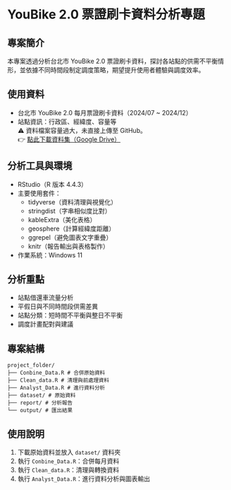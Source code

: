 # YouBike 2.0 票證刷卡資料分析專題

## 專案簡介
本專案透過分析台北市 YouBike 2.0 票證刷卡資料，探討各站點的供需不平衡情形，並依據不同時間段制定調度策略，期望提升使用者體驗與調度效率。

## 使用資料
- 台北市 YouBike 2.0 每月票證刷卡資料（2024/07 ~ 2024/12）
- 站點資訊：行政區、經緯度、容量等  
⚠️ 資料檔案容量過大，未直接上傳至 GitHub。  
👉 [點此下載資料集（Google Drive）](https://drive.google.com/drive/folders/1N4KWnGpvu_o9Pbu9UpOZAAWczYceHu8P?usp=drive_link)

## 分析工具與環境
- RStudio（R 版本 4.4.3）
- 主要使用套件：
  - tidyverse（資料清理與視覺化）
  - stringdist（字串相似度比對）
  - kableExtra（美化表格）
  - geosphere（計算經緯度距離）
  - ggrepel（避免圖表文字重疊）
  - knitr（報告輸出與表格製作）
- 作業系統：Windows 11

## 分析重點
- 站點借還車流量分析
- 平假日與不同時間段供需差異
- 站點分類：短時間不平衡與整日不平衡
- 調度計畫配對與建議

## 專案結構
```plaintext
project_folder/
├── Conbine_Data.R # 合併原始資料
├── Clean_data.R # 清理與前處理資料
├── Analyst_Data.R # 進行資料分析
├── dataset/ # 原始資料
├── report/ # 分析報告
└── output/ # 匯出結果

```
## 使用說明
1. 下載原始資料並放入 `dataset/` 資料夾  
2. 執行 `Conbine_Data.R`：合併每月資料  
3. 執行 `Clean_data.R`：清理與轉換資料  
4. 執行 `Analyst_Data.R`：進行資料分析與圖表輸出  
